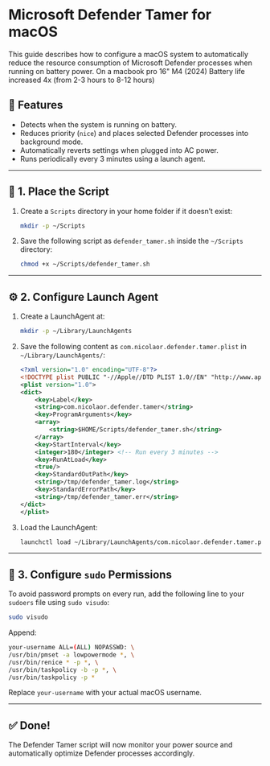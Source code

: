 # Microsoft Defender Tamer for macOS

This guide describes how to configure a macOS system to automatically reduce the resource consumption of Microsoft Defender processes when running on battery power.
On a macbook pro 16" M4 (2024) Battery life increased 4x (from 2-3 hours to 8-12 hours)

## 🔧 Features

- Detects when the system is running on battery.
- Reduces priority (`nice`) and places selected Defender processes into background mode.
- Automatically reverts settings when plugged into AC power.
- Runs periodically every 3 minutes using a launch agent.

---

## 📁 1. Place the Script

1. Create a `Scripts` directory in your home folder if it doesn’t exist:
   ```bash
   mkdir -p ~/Scripts
   ```

2. Save the following script as `defender_tamer.sh` inside the `~/Scripts` directory:
   ```bash
   chmod +x ~/Scripts/defender_tamer.sh
   ```

---

## ⚙️ 2. Configure Launch Agent

1. Create a LaunchAgent at:
   ```bash
   mkdir -p ~/Library/LaunchAgents
   ```

2. Save the following content as `com.nicolaor.defender.tamer.plist` in `~/Library/LaunchAgents/`:

   ```xml
   <?xml version="1.0" encoding="UTF-8"?>
   <!DOCTYPE plist PUBLIC "-//Apple//DTD PLIST 1.0//EN" "http://www.apple.com/DTDs/PropertyList-1.0.dtd">
   <plist version="1.0">
   <dict>
       <key>Label</key>
       <string>com.nicolaor.defender.tamer</string>
       <key>ProgramArguments</key>
       <array>
           <string>$HOME/Scripts/defender_tamer.sh</string>
       </array>
       <key>StartInterval</key>
       <integer>180</integer> <!-- Run every 3 minutes -->
       <key>RunAtLoad</key>
       <true/>
       <key>StandardOutPath</key>
       <string>/tmp/defender_tamer.log</string>
       <key>StandardErrorPath</key>
       <string>/tmp/defender_tamer.err</string>
   </dict>
   </plist>
   ```

3. Load the LaunchAgent:
   ```bash
   launchctl load ~/Library/LaunchAgents/com.nicolaor.defender.tamer.plist
   ```

---

## 🔐 3. Configure `sudo` Permissions

To avoid password prompts on every run, add the following line to your `sudoers` file using `sudo visudo`:

```bash
sudo visudo
```

Append:
```bash
your-username ALL=(ALL) NOPASSWD: \
/usr/bin/pmset -a lowpowermode *, \
/usr/bin/renice * -p *, \
/usr/bin/taskpolicy -b -p *, \
/usr/bin/taskpolicy -p *
```

Replace `your-username` with your actual macOS username.

---

## ✅ Done!

The Defender Tamer script will now monitor your power source and automatically optimize Defender processes accordingly.
